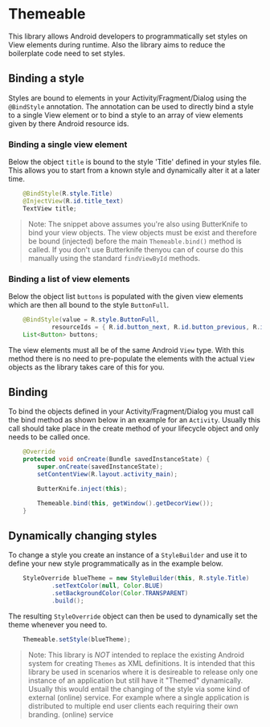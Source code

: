 # Themeable

This library allows Android developers to programmatically set styles on View elements during runtime. Also the library aims to reduce the boilerplate code need to set styles.

## Binding a style

Styles are bound to elements in your Activity/Fragment/Dialog using the `@BindStyle` annotation. The annotation can be used to directly bind a style to a single View element or to bind a style to an array of view elements given by there Android resource ids.

### Binding a single view element

Below the object `title` is bound to the style 'Title' defined in your styles file. This allows you to start from a known style and dynamically alter it at a later time.

```java
    @BindStyle(R.style.Title)
    @InjectView(R.id.title_text)
    TextView title;

```

> Note: The snippet above assumes you're also using ButterKnife to bind your view objects. The view objects must be 
> exist and therefore be bound (injected) before the main `Themeable.bind()` method is called. If you don't use
> Butterknife thenyou can of course do this manually using the standard `findViewById` methods.

### Binding a list of view elements

Below the object list `buttons` is populated with the given view elements which are then all bound to the style `ButtonFull`.

```java
    @BindStyle(value = R.style.ButtonFull, 
            resourceIds = { R.id.button_next, R.id.button_previous, R.id.button_cancel })
    List<Button> buttons;
```

The view elements must all be of the same Android `View` type. With this method there is no need to pre-populate the elements with the actual `View` objects as the library takes care of this for you.

## Binding

To bind the objects defined in your Activity/Fragment/Dialog you must call the bind method as shown below in an example for an `Activity`. Usually this call should take place in the create method of your lifecycle object and only needs to be called once.

```java
    @Override
    protected void onCreate(Bundle savedInstanceState) {
        super.onCreate(savedInstanceState);
        setContentView(R.layout.activity_main);

        ButterKnife.inject(this);

        Themeable.bind(this, getWindow().getDecorView());
    }
```

## Dynamically changing styles

To change a style you create an instance of a `StyleBuilder` and use it to define your new style programmatically as in the example below.

```java
    StyleOverride blueTheme = new StyleBuilder(this, R.style.Title)
            .setTextColor(null, Color.BLUE)
            .setBackgroundColor(Color.TRANSPARENT)
            .build();
```

The resulting `StyleOverride` object can then be used to dynamically set the theme whenever you need to.

```java
    Themeable.setStyle(blueTheme);
```

> Note: This library is *NOT* intended to replace the existing Android system for creating `Themes` as XML 
> definitions. It is intended that this library be used in scenarios where it is desireable to release only
> one instance of an application but still have it "Themed" dynamically. Usually this would entail the changing
> of the style via some kind of external (online) service. For example where a single application is distributed to
> multiple end user clients each requiring their own branding.
> (online) service
